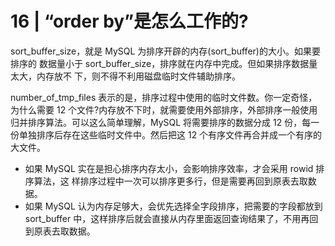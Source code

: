 # 16 | “order by”是怎么工作的?

sort_buffer_size，就是 MySQL 为排序开辟的内存(sort_buffer)的大小。如果要排序的 数据量小于 sort_buffer_size，排序就在内存中完成。但如果排序数据量太大，内存放不 下，则不得不利用磁盘临时文件辅助排序。

number_of_tmp_files 表示的是，排序过程中使用的临时文件数。你一定奇怪，为什么需要 12 个文件?内存放不下时，就需要使用外部排序，外部排序一般使用归并排序算法。可以这么简单理解，MySQL 将需要排序的数据分成 12 份，每一份单独排序后存在这些临时文件中。然后把这 12 个有序文件再合并成一个有序的大文件。


- 如果 MySQL 实在是担心排序内存太小，会影响排序效率，才会采用 rowid 排序算法，这 样排序过程中一次可以排序更多行，但是需要再回到原表去取数据。
- 如果 MySQL 认为内存足够大，会优先选择全字段排序，把需要的字段都放到 sort_buffer 中，这样排序后就会直接从内存里面返回查询结果了，不用再回到原表去取数据。